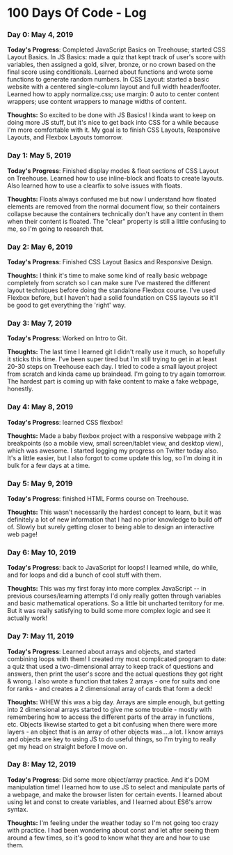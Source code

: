 # 100 Days Of Code - Log

### Day 0: May 4, 2019

**Today's Progress**: Completed JavaScript Basics on Treehouse; started CSS Layout Basics. In JS Basics: made a quiz that kept track of user's score with variables, then assigned a gold, silver, bronze, or no crown based on the final score using conditionals. Learned about functions and wrote some functions to generate random numbers. In CSS Layout: started a basic website with a centered single-column layout and full width header/footer. Learned how to apply normalize.css; use margin: 0 auto to center content wrappers; use content wrappers to manage widths of content.

**Thoughts:** So excited to be done with JS Basics! I kinda want to keep on doing more JS stuff, but it's nice to get back into CSS for a while because I'm more comfortable with it. My goal is to finish CSS Layouts, Responsive Layouts, and Flexbox Layouts tomorrow.

### Day 1: May 5, 2019

**Today's Progress**: Finished display modes & float sections of CSS Layout on Treehouse. Learned how to use inline-block and floats to create layouts. Also learned how to use a clearfix to solve issues with floats.

**Thoughts:** Floats always confused me but now I understand how floated elements are removed from the normal document flow, so their containers collapse because the containers technically don't have any content in them when their content is floated. The "clear" property is still a little confusing to me, so I'm going to research that.

### Day 2: May 6, 2019

**Today's Progress**: Finished CSS Layout Basics and Responsive Design. 

**Thoughts:** I think it's time to make some kind of really basic webpage completely from scratch so I can make sure I've mastered the different layout techniques before doing the standalone Flexbox course. I've used Flexbox before, but I haven't had a solid foundation on CSS layouts so it'll be good to get everything the 'right' way.

### Day 3: May 7, 2019

**Today's Progress**: Worked on Intro to Git.

**Thoughts:** The last time I learned git I didn't really use it much, so hopefully it sticks this time. I've been super tired but I'm still trying to get in at least 20-30 steps on Treehouse each day. I tried to code a small layout project from scratch and kinda came up braindead. I'm going to try again tomorrow. The hardest part is coming up with fake content to make a fake webpage, honestly.

### Day 4: May 8, 2019

**Today's Progress**: learned CSS flexbox! 

**Thoughts:** Made a baby flexbox project with a responsive webpage with 2 breakpoints (so a mobile view, small screen/tablet view, and desktop view), which was awesome. I started logging my progress on Twitter today also. It's a little easier, but I also forgot to come update this log, so I'm doing it in bulk for a few days at a time.

### Day 5: May 9, 2019

**Today's Progress**: finished HTML Forms course on Treehouse.

**Thoughts:** This wasn't necessarily the hardest concept to learn, but it was definitely a lot of new information that I had no prior knowledge to build off of. Slowly but surely getting closer to being able to design an interactive web page!

### Day 6: May 10, 2019

**Today's Progress**: back to JavaScript for loops! I learned while, do while, and for loops and did a bunch of cool stuff with them. 

**Thoughts:** This was my first foray into more complex JavaScript -- in previous courses/learning attempts I'd only really gotten through variables and basic mathematical operations. So a little bit uncharted territory for me. But it was really satisfying to build some more complex logic and see it actually work!

### Day 7: May 11, 2019

**Today's Progress**: Learned about arrays and objects, and started combining loops with them! I created my most complicated program to date: a quiz that used a two-dimensional array to keep track of questions and answers, then print the user's score and the actual questions they got right & wrong. I also wrote a function that takes 2 arrays - one for suits and one for ranks - and creates a 2 dimensional array of cards that form a deck!

**Thoughts:** WHEW this was a big day. Arrays are simple enough, but getting into 2 dimensional arrays started to give me some trouble - mostly with remembering how to access the different parts of the array in functions, etc. Objects likewise started to get a bit confusing when there were more layers - an object that is an array of other objects was....a lot. I know arrays and objects are key to using JS to do useful things, so I'm trying to really get my head on straight before I move on.

### Day 8: May 12, 2019

**Today's Progress**:  Did some more object/array practice. And it's DOM manipulation time! I learned how to use JS to select and manipulate parts of a webpage, and make the browser listen for certain events. I learned about using let and const to create variables, and I learned about ES6's arrow syntax.

**Thoughts:** I'm feeling under the weather today so I'm not going too crazy with practice. I had been wondering about const and let after seeing them around a few times, so it's good to know what they are and how to use them.